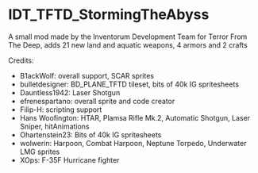 # IDT_TFTD_StormingTheAbyss
 A small mod made by the Inventorum Development Team for Terror From The Deep, adds 21 new land and aquatic weapons, 4 armors and 2 crafts

Credits:
* B1ackWolf: overall support, SCAR sprites
* bulletdesigner: BD_PLANE_TFTD tileset, bits of 40k IG spritesheets
* Dauntless1942: Laser Shotgun 
* efrenespartano: overall sprite and code creator
* Filip-H: scripting support
* Hans Woofington: HTAR, Plamsa Rifle Mk.2, Automatic Shotgun, Laser Sniper, hitAnimations
* Ohartenstein23: Bits of 40k IG spritesheets
* wolwerin: Harpoon, Combat Harpoon, Neptune Torpedo, Underwater LMG sprites
* XOps: F-35F Hurricane fighter